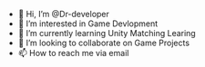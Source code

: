 - 👋 Hi, I’m @Dr-developer
- 👀 I’m interested in Game Devlopment 
- 🌱 I’m currently learning Unity Matching Learing
- 💞️ I’m looking to collaborate on Game Projects 
- 📫 How to reach me via email 


<!---
Dr-developer/Dr-developer is a ✨ special ✨ repository because its `README.md` (this file) appears on your GitHub profile.
You can click the Preview link to take a look at your changes.
--->
